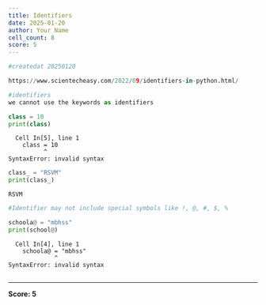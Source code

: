 ```yaml
---
title: Identifiers
date: 2025-01-20
author: Your Name
cell_count: 8
score: 5
---
```


```python
#createdat 20250120
```


```python
https://www.scientecheasy.com/2022/09/identifiers-in-python.html/

```


```python
#identifiers
we cannot use the keywords as identifiers
```


```python
class = 10
print(class)
```


      Cell In[5], line 1
        class = 10
              ^
    SyntaxError: invalid syntax




```python
class_ = "RSVM"
print(class_)

```

    RSVM



```python
#Identifier may not include special symbols like !, @, #, $, % 
```


```python
schoola@ = "mbhss"
print(school@)
```


      Cell In[4], line 1
        schoola@ = "mbhss"
                 ^
    SyntaxError: invalid syntax




```python

```


---
**Score: 5**